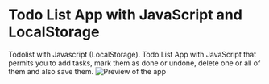 # Todo List App with JavaScript and LocalStorage
Todolist with Javascript (LocalStorage). Todo List App with JavaScript that permits you to add tasks, mark them as done or undone, delete one or all of them and also save them.
![Preview of the app](https://github.com/lorenzocagni/todolist-localstorage/blob/master/screen.png)

